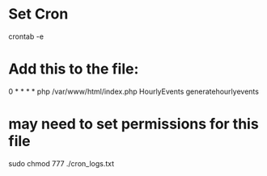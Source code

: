 # Set Cron
crontab -e

# Add this to the file: 
0 * * * * php /var/www/html/index.php HourlyEvents generatehourlyevents

# may need to set permissions for this file
sudo chmod 777 ./cron_logs.txt
